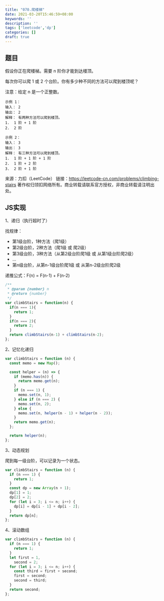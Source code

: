 ```yaml
---
title: "070.爬楼梯"
date: 2021-03-20T15:46:59+08:00
keywords: ''
description: ''
tags: ['leetcode','dp']
categories: []
draft: true
---
```


## 题目

假设你正在爬楼梯。需要 n 阶你才能到达楼顶。

每次你可以爬 1 或 2 个台阶。你有多少种不同的方法可以爬到楼顶呢？

注意：给定 n 是一个正整数。

```
示例 1：
输入： 2
输出： 2
解释： 有两种方法可以爬到楼顶。
1.  1 阶 + 1 阶
2.  2 阶

示例 2：
输入： 3
输出： 3
解释： 有三种方法可以爬到楼顶。
1.  1 阶 + 1 阶 + 1 阶
2.  1 阶 + 2 阶
3.  2 阶 + 1 阶
```

来源：力扣（LeetCode）
链接：https://leetcode-cn.com/problems/climbing-stairs
著作权归领扣网络所有。商业转载请联系官方授权，非商业转载请注明出处。


## JS实现

1、递归（执行超时了）

找规律：

- 第1级台阶，1种方法（爬1级）
- 第2级台阶，2种方法（爬1级 或 爬2级）
- 第3级台阶，3种方法（从第2级台阶爬1级 或 从第1级台阶爬2级）
- ...
- 第n级台阶，从第n-1级台阶爬1级 或 从第n-2级台阶爬2级

递推公式：F(n) = F(n-1) + F(n-2)

```javascript
/**
 * @param {number} n
 * @return {number}
 */
var climbStairs = function(n) {
  if(n === 1){
    return 1;
  } 
  if(n === 2){
    return 2;
  }
  return climbStairs(n-1) + climbStairs(n-2);
};
```

2、记忆化递归

```javascript
var climbStairs = function (n) {
  const memo = new Map();

  const helper = (n) => {
    if (memo.has(n)) {
      return memo.get(n);
    }
    if (n === 1) {
      memo.set(n, 1);
    } else if (n === 2) {
      memo.set(n, 2);
    } else {
      memo.set(n, helper(n - 1) + helper(n - 2));
    }
    return memo.get(n);
  };

  return helper(n);
};
```

3、动态规划

爬到每一级台阶，可以记录为一个状态。

```javascript
var climbStairs = function (n) {
  if (n === 1) {
    return 1;
  }
  const dp = new Array(n + 1);
  dp[1] = 1;
  dp[2] = 2;
  for (let i = 3; i <= n; i++) {
    dp[i] = dp[i - 1] + dp[i - 2];
  }
  return dp[n];
};
```

4、滚动数组

```javascript
var climbStairs = function (n) {
  if (n === 1) {
    return 1;
  }
  let first = 1,
    second = 2;
  for (let i = 3; i <= n; i++) {
    const third = first + second;
    first = second;
    second = third;
  }
  return second;
};
```



